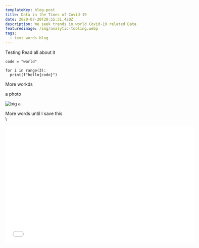 ```yaml
---
templateKey: blog-post
title: Data in the Times of Covid-19
date: 2020-07-20T20:55:31.420Z
description: We seek trends in world Covid-19 related Data
featuredimage: /img/analytic-tooling.webp
tags:
  - text words blog
---
```

Testing Read all about it

```ipynb
code = "world"

for i in range(3):
  print(f"hello{code}")
```

More workds

a photo

![big a](/img/apple-touch-icon.png "wow")

More words until I save this\
\
<!--StartFragment-->

<iframe width="600" height="373.5" src="<https://app.powerbi.com/view?r=eyJrIjoiMzQ1ZTcxNGYtMDE1Yi00NTI3LWE0OGQtZmQzOTMzYTc4YTdhIiwidCI6IjZiMjczY2JlLTU1NDgtNGYyOS04MDliLTgzMmIwYzQ0YTRjNiIsImMiOjF9&embedImagePlaceholder=true&pageName=ReportSection0f2d4c398c3c30381895>" frameborder="0" allowFullScreen="true"></iframe>

<!--EndFragment-->